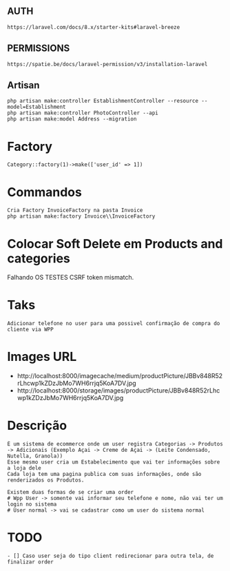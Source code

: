 ## AUTH

    https://laravel.com/docs/8.x/starter-kits#laravel-breeze

## PERMISSIONS

    https://spatie.be/docs/laravel-permission/v3/installation-laravel

## Artisan

    php artisan make:controller EstablishmentController --resource --model=Establishment
    php artisan make:controller PhotoController --api
    php artisan make:model Address --migration

# Factory

    Category::factory(1)->make(['user_id' => 1])
# Commandos
    Cria Factory InvoiceFactory na pasta Invoice
    php artisan make:factory Invoice\\InvoiceFactory
    
# Colocar Soft Delete em Products and categories

Falhando OS TESTES
CSRF token mismatch.

# Taks
    Adicionar telefone no user para uma possivel confirmação de compra do cliente via WPP

# Images URL
- http://localhost:8000/imagecache/medium/productPicture/JBBv848R52rLhcwp1kZDzJbMo7WH6rrjq5KoA7DV.jpg
- http://localhost:8000/storage/images/productPicture/JBBv848R52rLhcwp1kZDzJbMo7WH6rrjq5KoA7DV.jpg


# Descrição
    É um sistema de ecommerce onde um user registra Categorias -> Produtos -> Adicionais (Exemplo Açai -> Creme de Açai -> (Leite Condensado, Nutella, Granola))
    Esse mesmo user cria um Estabelecimento que vai ter informações sobre a loja dele
    Cada loja tem uma pagina publica com suas informações, onde são renderizados os Produtos.

    Existem duas formas de se criar uma order
    # Wpp User -> somente vai informar seu telefone e nome, não vai ter um login no sistema
    # User normal -> vai se cadastrar como um user do sistema normal

# TODO
    - [] Caso user seja do tipo client redirecionar para outra tela, de finalizar order

